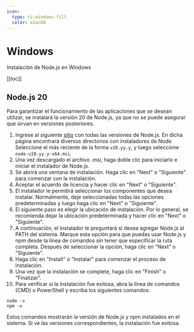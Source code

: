 ```yaml
---
icon: 
  type: ri:windows-fill
  color: e2ac08 
---
```

# Windows
Instalación de Node.js en Windows

[[toc]]

## Node.js 20
Para garantizar el funcionamiento de las aplicaciones que se desean utilizar, se instalará la versión 20 de Node.js, ya que no se puede asegurar que sirvan en versiones posteriores.

1. Ingrese al siguiente [sitio](https://nodejs.org/dist/) con todas las versiones de Node.js. En dicha página encontrará diversos directorios con instaladores de Node. Seleccione el más reciente de la forma ``v20.yy.y``, y luego seleccione ``node-v20.yy.y-x64.msi``.
2. Una vez descargado el archivo .msi, haga doble clic para iniciarlo e iniciar el instalador de Node.js.
3. Se abrirá una ventana de instalación. Haga clic en "Next" o "Siguiente" para comenzar con la instalación.
4. Aceptar el acuerdo de licencia y hacer clic en "Next" o "Siguiente".
5. El instalador le permitirá seleccionar los componentes que desea instalar. Normalmente, deje seleccionadas todas las opciones predeterminadas y luego haga clic en "Next" o "Siguiente".
6. El siguiente paso es elegir la ubicación de instalación. Por lo general, se recomienda dejar la ubicación predeterminada y hacer clic en "Next" o "Siguiente".
7. A continuación, el instalador le preguntará si desea agregar Node.js al PATH del sistema. Marque esta opción para que puedas usar Node.js y npm desde la línea de comandos sin tener que especificar la ruta completa. Después de seleccionar la opción, haga clic en "Next" o "Siguiente".
8. Haga clic en "Install" o "Instalar" para comenzar el proceso de instalación.
9. Una vez que la instalación se complete, haga clic en "Finish" o "Finalizar".
10. Para verificar si la instalación fue exitosa, abra la línea de comandos (CMD) o PowerShell y escriba los siguientes comandos:
```
node -v
npm -v
```
Estos comandos mostrarán la versión de Node.js y npm instalados en el sistema. Si ve las versiones correspondientes, la instalación fue exitosa.